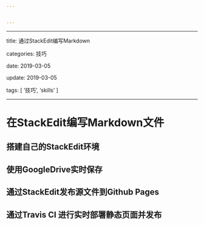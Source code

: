 ```yaml
---


---
```


<hr>
<p>title: 通过StackEdit编写Markdown</p>
<p>categories: 技巧</p>
<p>date: 2019-03-05</p>
<p>update: 2019-03-05</p>
<p>tags: [ ‘技巧’, ‘skills’ ]</p>
<hr>
<h1 id="在stackedit编写markdown文件">在StackEdit编写Markdown文件</h1>
<h2 id="搭建自己的stackedit环境">搭建自己的StackEdit环境</h2>
<h2 id="使用googledrive实时保存">使用GoogleDrive实时保存</h2>
<h2 id="通过stackedit发布源文件到github-pages">通过StackEdit发布源文件到Github Pages</h2>
<h2 id="通过travis-ci-进行实时部署静态页面并发布">通过Travis CI 进行实时部署静态页面并发布</h2>

<!--stackedit_data:
eyJoaXN0b3J5IjpbLTExMjEyNDI2ODZdfQ==
-->